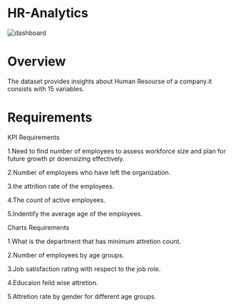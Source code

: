 # HR-Analytics

![dashboard](https://github.com/umangaabeysinghe/HR-Analytics/assets/168299630/41e8f16b-15e8-44ad-bc40-5ffd4c33c25f)

# Overview
The dataset provides insights about Human Resourse of a company.it consists with 15 variables.

# Requirements
KPI Requirements

1.Need to find number of employees to assess workforce size and plan for future growth pr downsizing effectively.

2.Number of employees who have left the organization.

3.the attrition rate of the employees.

4.The count of active employees.

5.Indentify the average age of the employees.

Charts Requirements

1.What is the department that has minimum attretion count.

2.Number of employees by age groups.

3.Job satisfaction rating with respect to the job role.

4.Educaion feild wise attretion.

5.Attretion rate by gender for different age groups.


